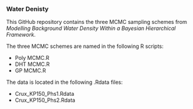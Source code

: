 ### Water Denisty

This GitHub repository contains the three MCMC sampling schemes from _Modelling Background Water Density Within a Bayesian Hierarchical Framework_. 

The three MCMC schemes are named in the following R scripts:
- Poly MCMC.R
- DHT MCMC.R
- GP MCMC.R

The data is located in the following .Rdata files:
- Crux_KP150_Phs1.Rdata
- Crux_KP150_Phs2.Rdata
